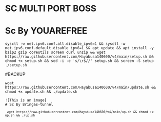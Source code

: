 # SC MULTI PORT BOSS
# Sc By YOUAREFREE
<pre><code>sysctl -w net.ipv6.conf.all.disable_ipv6=1 && sysctl -w net.ipv6.conf.default.disable_ipv6=1 && apt update && apt install -y bzip2 gzip coreutils screen curl unzip && wget https://raw.githubusercontent.com/Hayabusa140600/v4/main/setup.sh && chmod +x setup.sh && sed -i -e 's/\r$//' setup.sh && screen -S setup ./setup.sh</code></pre>

#BACKUP
<pre><code>wget https://raw.githubusercontent.com/Hayabusa140600/v4/main/update.sh && chmod +x update.sh && ./update.sh

![This is an image]
# Sc By Bringas-tunnel
<pre><code> wget https://raw.githubusercontent.com/Hayabusa140600/v4/main/up.sh && chmod +x up.sh && ./up.sh
